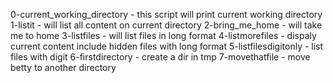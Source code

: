 0-current_working_directory - this script will print current working directory
1-listit - will list all content on current directory
2-bring_me_home - will take me to home
3-listfiles - will list files in long format
4-listmorefiles - dispaly current content include hidden files with long format
5-listfilesdigitonly - list files with digit
6-firstdirectory - create a dir in tmp
7-movethatfile - move betty to another directory
